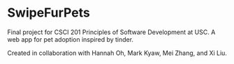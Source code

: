 # SwipeFurPets
Final project for CSCI 201 Principles of Software Development at USC. A web app for pet adoption inspired by tinder.

Created in collaboration with Hannah Oh, Mark Kyaw, Mei Zhang, and Xi Liu.